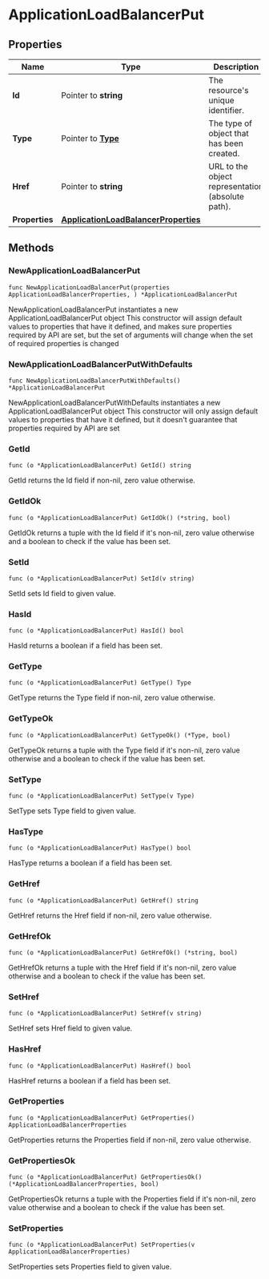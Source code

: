 # ApplicationLoadBalancerPut

## Properties

|Name | Type | Description | Notes|
|------------ | ------------- | ------------- | -------------|
|**Id** | Pointer to **string** | The resource&#39;s unique identifier. | [optional] [readonly] |
|**Type** | Pointer to [**Type**](Type.md) | The type of object that has been created. | [optional] |
|**Href** | Pointer to **string** | URL to the object representation (absolute path). | [optional] [readonly] |
|**Properties** | [**ApplicationLoadBalancerProperties**](ApplicationLoadBalancerProperties.md) |  | |

## Methods

### NewApplicationLoadBalancerPut

`func NewApplicationLoadBalancerPut(properties ApplicationLoadBalancerProperties, ) *ApplicationLoadBalancerPut`

NewApplicationLoadBalancerPut instantiates a new ApplicationLoadBalancerPut object
This constructor will assign default values to properties that have it defined,
and makes sure properties required by API are set, but the set of arguments
will change when the set of required properties is changed

### NewApplicationLoadBalancerPutWithDefaults

`func NewApplicationLoadBalancerPutWithDefaults() *ApplicationLoadBalancerPut`

NewApplicationLoadBalancerPutWithDefaults instantiates a new ApplicationLoadBalancerPut object
This constructor will only assign default values to properties that have it defined,
but it doesn't guarantee that properties required by API are set

### GetId

`func (o *ApplicationLoadBalancerPut) GetId() string`

GetId returns the Id field if non-nil, zero value otherwise.

### GetIdOk

`func (o *ApplicationLoadBalancerPut) GetIdOk() (*string, bool)`

GetIdOk returns a tuple with the Id field if it's non-nil, zero value otherwise
and a boolean to check if the value has been set.

### SetId

`func (o *ApplicationLoadBalancerPut) SetId(v string)`

SetId sets Id field to given value.

### HasId

`func (o *ApplicationLoadBalancerPut) HasId() bool`

HasId returns a boolean if a field has been set.

### GetType

`func (o *ApplicationLoadBalancerPut) GetType() Type`

GetType returns the Type field if non-nil, zero value otherwise.

### GetTypeOk

`func (o *ApplicationLoadBalancerPut) GetTypeOk() (*Type, bool)`

GetTypeOk returns a tuple with the Type field if it's non-nil, zero value otherwise
and a boolean to check if the value has been set.

### SetType

`func (o *ApplicationLoadBalancerPut) SetType(v Type)`

SetType sets Type field to given value.

### HasType

`func (o *ApplicationLoadBalancerPut) HasType() bool`

HasType returns a boolean if a field has been set.

### GetHref

`func (o *ApplicationLoadBalancerPut) GetHref() string`

GetHref returns the Href field if non-nil, zero value otherwise.

### GetHrefOk

`func (o *ApplicationLoadBalancerPut) GetHrefOk() (*string, bool)`

GetHrefOk returns a tuple with the Href field if it's non-nil, zero value otherwise
and a boolean to check if the value has been set.

### SetHref

`func (o *ApplicationLoadBalancerPut) SetHref(v string)`

SetHref sets Href field to given value.

### HasHref

`func (o *ApplicationLoadBalancerPut) HasHref() bool`

HasHref returns a boolean if a field has been set.

### GetProperties

`func (o *ApplicationLoadBalancerPut) GetProperties() ApplicationLoadBalancerProperties`

GetProperties returns the Properties field if non-nil, zero value otherwise.

### GetPropertiesOk

`func (o *ApplicationLoadBalancerPut) GetPropertiesOk() (*ApplicationLoadBalancerProperties, bool)`

GetPropertiesOk returns a tuple with the Properties field if it's non-nil, zero value otherwise
and a boolean to check if the value has been set.

### SetProperties

`func (o *ApplicationLoadBalancerPut) SetProperties(v ApplicationLoadBalancerProperties)`

SetProperties sets Properties field to given value.




